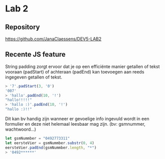 # Lab 2
## Repository
https://github.com/JanaClaessens/DEV5-LAB2

## Recente JS feature
String padding zorgt ervoor dat je op een efficiënte manier
getallen of tekst vooraan (padStart) of achteraan (padEnd) kan toevoegen aan reeds ingegeven getallen of tekst.

```js
> '7'.padStart(3, '0')
'007'
> 'hallo'.padEnd(10, '!')
"hallo!!!!!"
> 'hallo :)'.padEnd(10, '!')
"hallo :)!!"
```

Dit kan bv handig zijn wanneer er gevoelige info ingevuld wordt in een formulier en deze niet helemaal leesbaar mag zijn. (bv: gsmnummer, wachtwoord...)

```js
let gsmNummber = "0492773311"
let eersteVier = gsmNummber.substr(0, 4)
eersteVier.padEnd(gsmNummber.length, "*")
> '0492******'
```